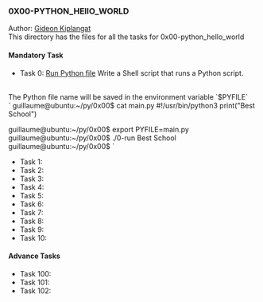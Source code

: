 ### 0X00-PYTHON_HEllO_WORLD
Author: [Gideon Kiplangat](https://github.com/gkiplangat)
<br>
This directory has the files for all the tasks for 0x00-python_hello_world
#### Mandatory Task
* Task 0: [Run Python file](https://github.com/gkiplangat/alx-higher_level_programming/blob/master/0x00-python-hello_world/0-run)
Write a Shell script that runs a Python script.
<br>
The Python file name will be saved in the environment variable `$PYFILE`
<br>`
guillaume@ubuntu:~/py/0x00$ cat main.py 
#!/usr/bin/python3
print("Best School")

guillaume@ubuntu:~/py/0x00$ export PYFILE=main.py
guillaume@ubuntu:~/py/0x00$ ./0-run
Best School
guillaume@ubuntu:~/py/0x00$
`
<br>

* Task 1:
* Task 2:
* Task 3:
* Task 4:
* Task 5:
* Task 6:
* Task 7:
* Task 8:
* Task 9:
* Task 10:
#### Advance Tasks
* Task 100:
* Task 101:
* Task 102:
